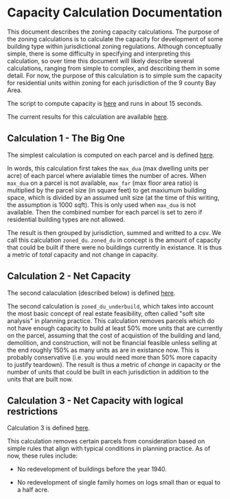 # Capacity Calculation Documentation

This document describes the zoning capacity calculations.  The purpose of the zoning calculations is to calculate the capacity for development of some building type within jurisdictional zoning regulations.  Although conceptually simple, there is some difficulty in specifying and interpreting this calculation, so over time this document will likely describe several calculations, ranging from simple to complex, and describing them in some detail.  For now, the purpose of this calculation is to simple sum the capacity for residential units within zoning for each jurisdiction of the 9 county Bay Area.

The script to compute capacity is [here](https://github.com/MetropolitanTransportationCommission/bayarea_urbansim/blob/capacity-calculator/scripts/capacity_calculator.py) and runs in about 15 seconds.

The current results for this calculation are available [here](https://github.com/MetropolitanTransportationCommission/bayarea_urbansim/blob/capacity-calculator/output/city_capacity.csv).

## Calculation 1 - The Big One

The simplest calculation is computed on each parcel and is defined [here](https://github.com/MetropolitanTransportationCommission/bayarea_urbansim/blob/11041451fdcf1ba8b473428b10e8a8a59c7aba89/variables.py#L146).

In words, this calculation first takes the `max_dua` (max dwelling units per acre) of each parcel where avialable times the number of acres.  When `max_dua` on a parcel is not available, `max_far` (max floor area ratio) is multiplied by the parcel size (in square feet) to get maxiumum building space, which is divided by an assumed unit size (at the time of this writing, the assumption is 1000 sqft).  This is only used when `max_dua` is not available.  Then the combined number for each parcel is set to zero if residential building types are not allowed.  

The result is then grouped by jurisdiction, summed and writted to a csv.  We call this calculation `zoned_du`.  `zoned_du` in concept is the amount of capacity that could be built if there were no buildings currently in existance.  It is thus a metric of *total* capacity and not change in capacity.

## Calculation 2 - Net Capacity

The second calaculation (described below) is defined [here](https://github.com/MetropolitanTransportationCommission/bayarea_urbansim/blob/11041451fdcf1ba8b473428b10e8a8a59c7aba89/variables.py#L156).

The second calculation is `zoned_du_underbuild`, which takes into account the most basic concept of real estate feasibility, often called "soft site analysis" in planning practice.  This calculation removes parcels which do not have enough capacity to build at least 50% more units that are currently on the parcel, assuming that the cost of acquistion of the building and land, demolition, and construction, will not be financial feasible unless selling at the end roughly 150% as many units as are in existance now.  This is probably conservative (i.e. you would need more than 50% more capacity to justify teardown).  The result is thus a metric of *change* in capacity or the number of units that could be built in each jurisdiction in addition to the units that are built now.

## Calculation 3 - Net Capacity with logical restrictions

Calculation 3 is defined [here](https://github.com/MetropolitanTransportationCommission/bayarea_urbansim/blob/c5ff6c63849327cbf2faf5812dd00600186af70c/variables.py#L147).

This calculation removes certain parcels from consideration based on simple rules that align with typical conditions in planning practice.  As of now, these rules include:

* No redevelopment of buildings before the year 1940.

* No redevelopment of single family homes on logs small than or equal to a half acre.

